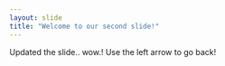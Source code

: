 ```yaml
---
layout: slide
title: "Welcome to our second slide!"
---
```

Updated the slide.. wow.!
Use the left arrow to go back!
